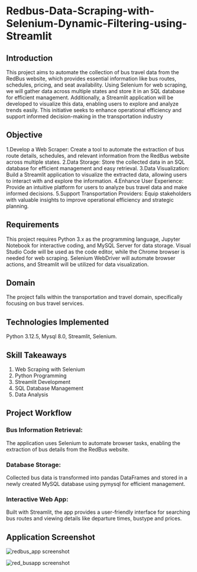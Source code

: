 # Redbus-Data-Scraping-with-Selenium-Dynamic-Filtering-using-Streamlit
##  Introduction
This project aims to automate the collection of bus travel data from the RedBus website, which provides essential information like bus routes, schedules, pricing, and seat availability. Using Selenium for web scraping, we will gather data across multiple states and store it in an SQL database for efficient management. Additionally, a Streamlit application will be developed to visualize this data, enabling users to explore and analyze trends easily. This initiative seeks to enhance operational efficiency and support informed decision-making in the transportation industry
## Objective
1.Develop a Web Scraper: Create a tool to automate the extraction of bus route details, schedules, and relevant information from the RedBus website across multiple states.
2.Data Storage: Store the collected data in an SQL database for efficient management and easy retrieval.
3.Data Visualization: Build a Streamlit application to visualize the extracted data, allowing users to interact with and explore the information.
4.Enhance User Experience: Provide an intuitive platform for users to analyze bus travel data and make informed decisions.
5.Support Transportation Providers: Equip stakeholders with valuable insights to improve operational efficiency and strategic planning.

## Requirements
This project requires Python 3.x as the programming language, Jupyter Notebook for interactive coding, and MySQL Server for data storage. Visual Studio Code will be used as the code editor, while the Chrome 
browser is needed for web scraping. Selenium WebDriver will automate browser actions, and Streamlit will be utilized for data visualization.

## Domain
The project falls within the transportation and travel domain, specifically focusing on bus travel services.

## Technologies Implemented
Python 3.12.5,
Mysql 8.0,
Streamlit,
Selenium.

## Skill Takeaways
1. Web Scraping with Selenium
2. Python Programming
3. Streamlit Development
4. SQL Database Management
5. Data Analysis

## Project Workflow
### Bus Information Retrieval:
The application uses Selenium to automate browser tasks, enabling the extraction of bus details from the RedBus website.
### Database Storage:
Collected bus data is transformed into pandas DataFrames and stored in a newly created MySQL database using pymysql for efficient management.
### Interactive Web App:
Built with Streamlit, the app provides a user-friendly interface for searching bus routes and viewing details like departure times, bustype and prices.

## Application Screenshot

![redbus_app screenshot](https://github.com/user-attachments/assets/3c4c788a-d1c7-4bf3-a948-1b7fd3801230)

![red_busapp screenshot](https://github.com/user-attachments/assets/7e622f47-b996-4e71-ba21-eba44fe0816d)


